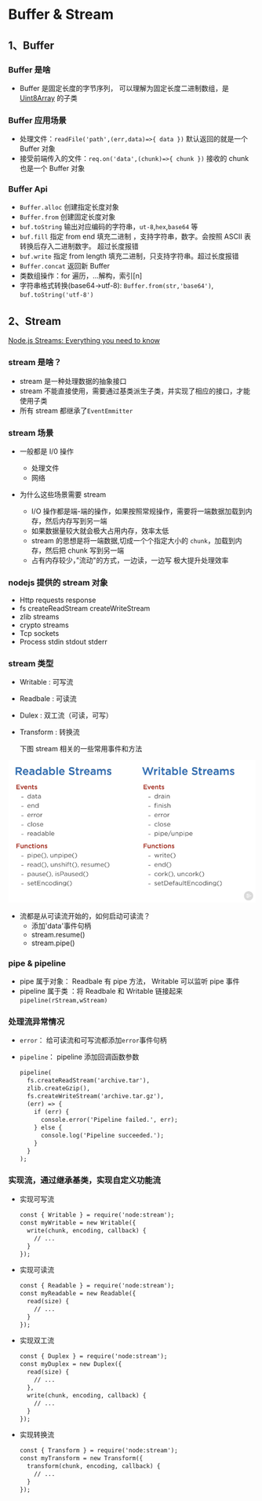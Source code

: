 # Buffer & Stream

## 1、Buffer

### Buffer 是啥

- Buffer 是固定长度的字节序列， 可以理解为固定长度二进制数组，是 [Uint8Array](https://developer.mozilla.org/en-US/docs/Web/JavaScript/Reference/Global_Objects/Uint8Array) 的子类

### Buffer 应用场景

- 处理文件：`readFile('path',(err,data)=>{ data })` 默认返回的就是一个 Buffer 对象
- 接受前端传入的文件：`req.on('data',(chunk)=>{ chunk })` 接收的 chunk 也是一个 Buffer 对象

### Buffer Api

- `Buffer.alloc` 创建指定长度对象
- `Buffer.from` 创建固定长度对象
- `buf.toString` 输出对应编码的字符串，`ut-8`,`hex`,`base64` 等
- `buf.fill` 指定 from end 填充二进制 ，支持字符串，数字。会按照 ASCII 表转换后存入二进制数字。 超过长度报错
- `buf.write` 指定 from length 填充二进制，只支持字符串。超过长度报错
- `Buffer.concat` 返回新 Buffer
- 类数组操作：for 遍历，...解构，索引[n]
- 字符串格式转换(base64->utf-8): `Buffer.from(str,'base64')`, `buf.toString('utf-8')`

## 2、Stream

[Node.js Streams: Everything you need to know](https://www.freecodecamp.org/news/node-js-streams-everything-you-need-to-know-c9141306be93)

### stream 是啥？

- stream 是一种处理数据的抽象接口
- stream 不能直接使用，需要通过基类派生子类，并实现了相应的接口，才能使用子类
- 所有 stream 都继承了`EventEmmitter`

### stream 场景

- 一般都是 I/0 操作

  - 处理文件
  - 网络

- 为什么这些场景需要 stream

  - I/O 操作都是端-端的操作，如果按照常规操作，需要将一端数据加载到内存，然后内存写到另一端
  - 如果数据量较大就会极大占用内存，效率太低
  - stream 的思想是将一端数据,切成一个个指定大小的 `chunk`，加载到内存，然后把 chunk 写到另一端
  - 占有内存较少，”流动"的方式，一边读，一边写 极大提升处理效率

### nodejs 提供的 stream 对象

- Http requests response
- fs createReadStream createWriteStream
- zlib streams
- crypto streams
- Tcp sockets
- Process stdin stdout stderr

### stream 类型

- Writable : 可写流
- Readbale : 可读流
- Dulex : 双工流（可读，可写）
- Transform : 转换流

  下图 stream 相关的一些常用事件和方法

<div align="center"><img src='../images/stream.png' width=600 alt=''> </img></div>

- 流都是从可读流开始的，如何启动可读流？
  - 添加'data'事件句柄
  - stream.resume()
  - stream.pipe()

### pipe & pipeline

- pipe 属于对象： Readbale 有 pipe 方法， Writable 可以监听 pipe 事件
- pipeline 属于类 ：将 Readbale 和 Writable 链接起来 `pipeline(rStream,wStream)`

### 处理流异常情况

- `error`： 给可读流和可写流都添加`error`事件句柄
- `pipeline`： pipeline 添加回调函数参数

  ```
  pipeline(
    fs.createReadStream('archive.tar'),
    zlib.createGzip(),
    fs.createWriteStream('archive.tar.gz'),
    (err) => {
      if (err) {
        console.error('Pipeline failed.', err);
      } else {
        console.log('Pipeline succeeded.');
      }
    }
  );
  ```

### 实现流，通过继承基类，实现自定义功能流

- 实现可写流
  ```
  const { Writable } = require('node:stream');
  const myWritable = new Writable({
    write(chunk, encoding, callback) {
      // ...
    }
  });
  ```
- 实现可读流
  ```
  const { Readable } = require('node:stream');
  const myReadable = new Readable({
    read(size) {
      // ...
    }
  });
  ```
- 实现双工流
  ```
  const { Duplex } = require('node:stream');
  const myDuplex = new Duplex({
    read(size) {
      // ...
    },
    write(chunk, encoding, callback) {
      // ...
    }
  });
  ```
- 实现转换流
  ```
  const { Transform } = require('node:stream');
  const myTransform = new Transform({
    transform(chunk, encoding, callback) {
      // ...
    }
  });
  ```
